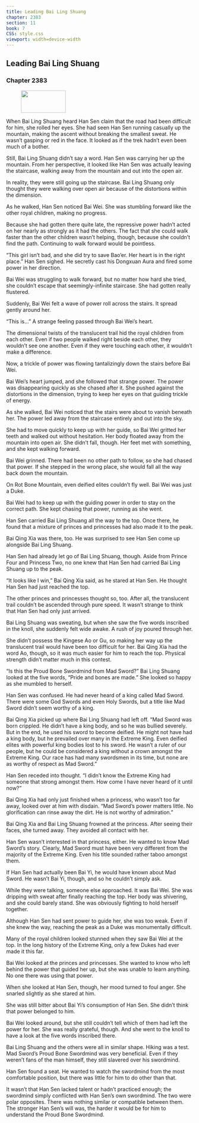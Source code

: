 ```yaml
---
title: Leading Bai Ling Shuang
chapter: 2383
section: 11
book: 7
CSS: style.css
viewport: width=device-width
---
```


## Leading Bai Ling Shuang

### Chapter 2383

<figure>
	<img src="../Images/gem.gif" alt="" id="gem" width="120" height="60" />
</figure>

When Bai Ling Shuang heard Han Sen claim that the road had been difficult for him, she rolled her eyes. She had seen Han Sen running casually up the mountain, making the ascent without breaking the smallest sweat. He wasn’t gasping or red in the face. It looked as if the trek hadn’t even been much of a bother.

Still, Bai Ling Shuang didn’t say a word. Han Sen was carrying her up the mountain. From her perspective, it looked like Han Sen was actually leaving the staircase, walking away from the mountain and out into the open air.

In reality, they were still going up the staircase. Bai Ling Shuang only thought they were walking over open air because of the distortions within the dimension.

As he walked, Han Sen noticed Bai Wei. She was stumbling forward like the other royal children, making no progress.

Because she had gotten there quite late, the repressive power hadn’t acted on her nearly as strongly as it had the others. The fact that she could walk faster than the other children wasn’t helping, though, because she couldn’t find the path. Continuing to walk forward would be pointless.

“This girl isn’t bad, and she did try to save Bao’er. Her heart is in the right place.” Han Sen sighed. He secretly cast his Dongxuan Aura and fired some power in her direction.

Bai Wei was struggling to walk forward, but no matter how hard she tried, she couldn’t escape that seemingly-infinite staircase. She had gotten really flustered.

Suddenly, Bai Wei felt a wave of power roll across the stairs. It spread gently around her.

“This is…” A strange feeling passed through Bai Wei’s heart.

The dimensional twists of the translucent trail hid the royal children from each other. Even if two people walked right beside each other, they wouldn’t see one another. Even if they were touching each other, it wouldn’t make a difference.

Now, a trickle of power was flowing tantalizingly down the stairs before Bai Wei.

Bai Wei’s heart jumped, and she followed that strange power. The power was disappearing quickly as she chased after it. She pushed against the distortions in the dimension, trying to keep her eyes on that guiding trickle of energy.

As she walked, Bai Wei noticed that the stairs were about to vanish beneath her. The power led away from the staircase entirely and out into the sky.

She had to move quickly to keep up with her guide, so Bai Wei gritted her teeth and walked out without hesitation. Her body floated away from the mountain into open air. She didn’t fall, though. Her feet met with something, and she kept walking forward.

Bai Wei grinned. There had been no other path to follow, so she had chased that power. If she stepped in the wrong place, she would fall all the way back down the mountain.

On Rot Bone Mountain, even deified elites couldn’t fly well. Bai Wei was just a Duke.

Bai Wei had to keep up with the guiding power in order to stay on the correct path. She kept chasing that power, running as she went.

Han Sen carried Bai Ling Shuang all the way to the top. Once there, he found that a mixture of princes and princesses had also made it to the peak.

Bai Qing Xia was there, too. He was surprised to see Han Sen come up alongside Bai Ling Shuang.

Han Sen had already let go of Bai Ling Shuang, though. Aside from Prince Four and Princess Two, no one knew that Han Sen had carried Bai Ling Shuang up to the peak.

“It looks like I win,” Bai Qing Xia said, as he stared at Han Sen. He thought Han Sen had just reached the top.

The other princes and princesses thought so, too. After all, the translucent trail couldn’t be ascended through pure speed. It wasn’t strange to think that Han Sen had only just arrived.

Bai Ling Shuang was sweating, but when she saw the five words inscribed in the knoll, she suddenly felt wide awake. A rush of joy poured through her.

She didn’t possess the Kingese Ao or Gu, so making her way up the translucent trail would have been too difficult for her. Bai Qing Xia had the word Ao, though, so it was much easier for him to reach the top. Physical strength didn’t matter much in this contest.

“Is this the Proud Bone Swordmind from Mad Sword?” Bai Ling Shuang looked at the five words, “Pride and bones are made.” She looked so happy as she mumbled to herself.

Han Sen was confused. He had never heard of a king called Mad Sword. There were some God Swords and even Holy Swords, but a title like Mad Sword didn’t seem worthy of a king.

Bai Qing Xia picked up where Bai Ling Shuang had left off. “Mad Sword was born crippled. He didn’t have a king body, and so he was bullied severely. But in the end, he used his sword to become deified. He might not have had a king body, but he prevailed over many in the Extreme King. Even deified elites with powerful king bodies lost to his sword. He wasn’t a ruler of our people, but he could be considered a king without a crown amongst the Extreme King. Our race has had many swordsmen in its time, but none are as worthy of respect as Mad Sword.”

Han Sen receded into thought. “I didn’t know the Extreme King had someone that strong amongst them. How come I have never heard of it until now?”

Bai Qing Xia had only just finished when a princess, who wasn’t too far away, looked over at him with disdain. “Mad Sword’s power matters little. No glorification can rinse away the dirt. He is not worthy of admiration.”

Bai Qing Xia and Bai Ling Shuang frowned at the princess. After seeing their faces, she turned away. They avoided all contact with her.

Han Sen wasn’t interested in that princess, either. He wanted to know Mad Sword’s story. Clearly, Mad Sword must have been very different from the majority of the Extreme King. Even his title sounded rather taboo amongst them.

If Han Sen had actually been Bai Yi, he would have known about Mad Sword. He wasn’t Bai Yi, though, and so he couldn’t simply ask.

While they were talking, someone else approached. It was Bai Wei. She was dripping with sweat after finally reaching the top. Her body was shivering, and she could barely stand. She was obviously fighting to hold herself together.

Although Han Sen had sent power to guide her, she was too weak. Even if she knew the way, reaching the peak as a Duke was monumentally difficult.

Many of the royal children looked stunned when they saw Bai Wei at the top. In the long history of the Extreme King, only a few Dukes had ever made it this far.

Bai Wei looked at the princes and princesses. She wanted to know who left behind the power that guided her up, but she was unable to learn anything. No one there was using that power.

When she looked at Han Sen, though, her mood turned to foul anger. She snarled slightly as she stared at him.

She was still bitter about Bai Yi’s consumption of Han Sen. She didn’t think that power belonged to him.

Bai Wei looked around, but she still couldn’t tell which of them had left the power for her. She was really grateful, though. And she went to the knoll to have a look at the five words inscribed there.

Bai Ling Shuang and the others were all in similar shape. Hiking was a test. Mad Sword’s Proud Bone Swordmind was very beneficial. Even if they weren’t fans of the man himself, they still slavered over his swordmind.

Han Sen found a seat. He wanted to watch the swordmind from the most comfortable position, but there was little for him to do other than that.

It wasn’t that Han Sen lacked talent or hadn’t practiced enough; the swordmind simply conflicted with Han Sen’s own swordmind. The two were polar opposites. There was nothing similar or compatible between them. The stronger Han Sen’s will was, the harder it would be for him to understand the Proud Bone Swordmind.